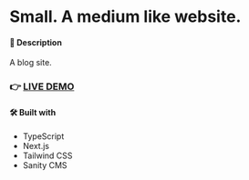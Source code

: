 # Small. A medium like website.

#### 📝 Description

A blog site.

### 👉 [LIVE DEMO](https://small-medium.vercel.app/)

#### 🛠️ Built with

- TypeScript
- Next.js
- Tailwind CSS
- Sanity CMS
